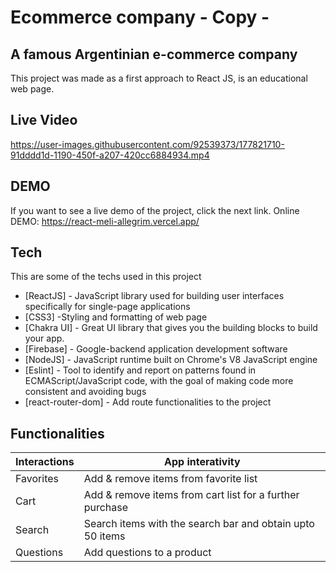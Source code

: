 # Ecommerce company - Copy - 
## A famous Argentinian e-commerce company

This project was made as a first approach to React JS, is an educational web page.

## Live Video



https://user-images.githubusercontent.com/92539373/177821710-91dddd1d-1190-450f-a207-420cc6884934.mp4


## DEMO

If you want to see a live demo of the project, click the next link.
Online DEMO: https://react-meli-allegrim.vercel.app/ 


## Tech

This are some of the techs used in this project 

- [ReactJS] - JavaScript library used for building user interfaces specifically for single-page applications
- [CSS3] -Styling and formatting of web page
- [Chakra UI] - Great UI library that gives you the building blocks to build your app.
- [Firebase] - Google-backend application development software
- [NodeJS] - JavaScript runtime built on Chrome's V8 JavaScript engine
- [Eslint] - Tool to identify and report on patterns found in ECMAScript/JavaScript code, with the goal of making code more consistent and avoiding bugs
- [react-router-dom] - Add route functionalities to the project 

## Functionalities

| Interactions | App interativity |
| ------ | ------ |
| Favorites | Add & remove items from favorite list |
| Cart | Add & remove items from cart list for a further purchase |
| Search | Search items with the search bar and obtain upto 50 items |
| Questions | Add questions to a product |
